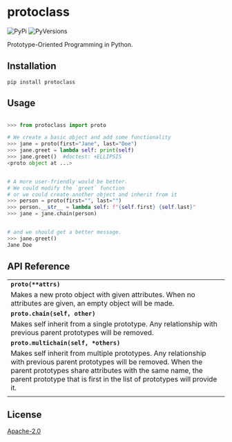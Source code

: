 protoclass
==========
![PyPi](https://badge.fury.io/py/protoclass.svg)
![PyVersions](https://img.shields.io/pypi/pyversions/protoclass.svg)

Prototype-Oriented Programming in Python.

Installation
------------
`pip install protoclass`

Usage
-----
```Python

>>> from protoclass import proto

# We create a basic object and add some functionality
>>> jane = proto(first="Jane", last="Doe")
>>> jane.greet = lambda self: print(self)
>>> jane.greet()  #doctest: +ELLIPSIS
<proto object at ...>


# A more user-friendly would be better.
# We could modify the `greet` function
# or we could create another object and inherit from it
>>> person = proto(first="", last="")
>>> person.__str__ = lambda self: f"{self.first} {self.last}"
>>> jane = jane.chain(person)


# and we should get a better message.
>>> jane.greet()
Jane Doe

```

API Reference
-------------
| |
| --- |
| **`proto(**attrs)`** |
| Makes a new proto object with given attributes. When no attributes are given, an empty object will be made. |
| **`proto.chain(self, other)`** |
| Makes self inherit from a single prototype. Any relationship with previous parent prototypes will be removed. |
| **`proto.multichain(self, *others)`** |
| Makes self inherit from multiple prototypes. Any relationship with previous parent prototypes will be removed. When the parent prototypes share attributes with the same name, the parent prototype that is first in the list of prototypes will provide it. |
| |


License
-------
[Apache-2.0](./LICENSE)
